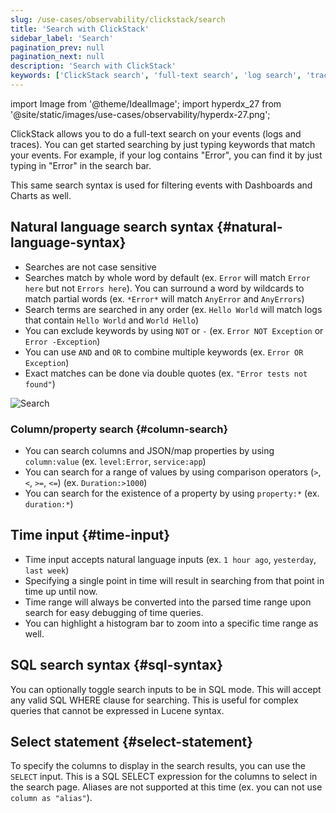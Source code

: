 ```yaml
---
slug: /use-cases/observability/clickstack/search
title: 'Search with ClickStack'
sidebar_label: 'Search'
pagination_prev: null
pagination_next: null
description: 'Search with ClickStack'
keywords: ['ClickStack search', 'full-text search', 'log search', 'trace search', 'Lucene syntax', 'observability search']
---
```


import Image from '@theme/IdealImage';
import hyperdx_27 from '@site/static/images/use-cases/observability/hyperdx-27.png';

ClickStack allows you to do a full-text search on your events (logs and traces). You can get started searching by just typing keywords that match your events. For example, if your log contains "Error", you can find it by just typing in "Error" in the search bar.

This same search syntax is used for filtering events with Dashboards and Charts
as well.

## Natural language search syntax {#natural-language-syntax}

- Searches are not case sensitive
- Searches match by whole word by default (ex. `Error` will match `Error here`
  but not `Errors here`). You can surround a word by wildcards to match partial
  words (ex. `*Error*` will match `AnyError` and `AnyErrors`)
- Search terms are searched in any order (ex. `Hello World` will match logs that
  contain `Hello World` and `World Hello`)
- You can exclude keywords by using `NOT` or `-` (ex. `Error NOT Exception` or
  `Error -Exception`)
- You can use `AND` and `OR` to combine multiple keywords (ex.
  `Error OR Exception`)
- Exact matches can be done via double quotes (ex. `"Error tests not found"`)

<Image img={hyperdx_27} alt="Search" size="md"/>

### Column/property search {#column-search}

- You can search columns and JSON/map properties by using `column:value` (ex. `level:Error`,
  `service:app`)
- You can search for a range of values by using comparison operators (`>`, `<`,
  `>=`, `<=`) (ex. `Duration:>1000`)
- You can search for the existence of a property by using `property:*` (ex.
  `duration:*`)

## Time input {#time-input}

- Time input accepts natural language inputs (ex. `1 hour ago`, `yesterday`,
  `last week`)
- Specifying a single point in time will result in searching from that point in
  time up until now.
- Time range will always be converted into the parsed time range upon search for
  easy debugging of time queries.
- You can highlight a histogram bar to zoom into a specific time range as well.

## SQL search syntax {#sql-syntax}

You can optionally toggle search inputs to be in SQL mode. This will accept any valid
SQL WHERE clause for searching. This is useful for complex queries that cannot be
expressed in Lucene syntax.

## Select statement  {#select-statement}

To specify the columns to display in the search results, you can use the `SELECT`
input. This is a SQL SELECT expression for the columns to select in the search page.
Aliases are not supported at this time (ex. you can not use `column as "alias"`).
